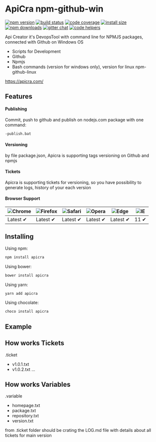 # ApiCra npm-github-win

[![npm version](https://img.shields.io/npm/v/apicra.svg?style=flat-square)](https://www.npmjs.org/package/apicra)
[![build status](https://img.shields.io/travis/apicra/apicra.svg?style=flat-square)](https://travis-ci.org/apicra/apicra)
[![code coverage](https://img.shields.io/coveralls/mzabriskie/apicra.svg?style=flat-square)](https://coveralls.io/r/mzabriskie/apicra)
[![install size](https://packagephobia.now.sh/badge?p=apicra)](https://packagephobia.now.sh/result?p=apicra)
[![npm downloads](https://img.shields.io/npm/dm/apicra.svg?style=flat-square)](http://npm-stat.com/charts.html?package=apicra)
[![gitter chat](https://img.shields.io/gitter/room/mzabriskie/apicra.svg?style=flat-square)](https://gitter.im/mzabriskie/apicra)
[![code helpers](https://www.codetriage.com/apicra/apicra/badges/users.svg)](https://www.codetriage.com/apicra/apicra)


Api Creator it's DevopsTool with command line for NPMJS packages, connected with Github on Windows OS
+ Scripts for Development
+ Github
+ Npmjs
+ Bash commands (version for windows only), version for linux npm-github-linux

https://apicra.com/


## Features
#### Publishing
Commit, push to github and publish on nodejs.com package with one command:
```bash
-publish.bat
```

#### Versioning
by file package.json, Apicra is supporting tags versioning on Github and npmjs

#### Tickets
Apicra is supporting tickets for versioning, so you have possibility to generate logs, history of your each version

#### Browser Support

![Chrome](https://raw.github.com/alrra/browser-logos/master/src/chrome/chrome_48x48.png) | ![Firefox](https://raw.github.com/alrra/browser-logos/master/src/firefox/firefox_48x48.png) | ![Safari](https://raw.github.com/alrra/browser-logos/master/src/safari/safari_48x48.png) | ![Opera](https://raw.github.com/alrra/browser-logos/master/src/opera/opera_48x48.png) | ![Edge](https://raw.github.com/alrra/browser-logos/master/src/edge/edge_48x48.png) | ![IE](https://raw.github.com/alrra/browser-logos/master/src/archive/internet-explorer_9-11/internet-explorer_9-11_48x48.png) |
--- | --- | --- | --- | --- | --- |
Latest ✔ | Latest ✔ | Latest ✔ | Latest ✔ | Latest ✔ | 11 ✔ |


## Installing

Using npm:

```bash
npm install apicra
```

Using bower:

```bash
bower install apicra
```

Using yarn:

```bash
yarn add apicra
```

Using chocolate:

```bash
choco install apicra
```


## Example





## How works Tickets

.ticket
+ v1.0.1.txt
+ v1.0.2.txt
...

## How works Variables

.variable
+ homepage.txt
+ package.txt
+ repository.txt
+ version.txt



from .ticket folder should be crating the  LOG.md file with details about all tickets for main version
